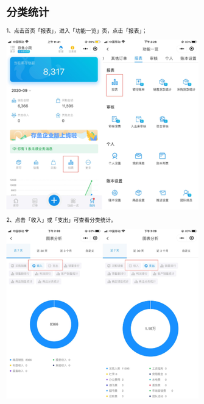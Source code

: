 # 分类统计

1、点击首页「报表」，进入「功能一览」页，点击「报表」；

<img src="..\..\image\小程序\报表管理\01-分类统计01.jpg" alt="PNG" style="zoom:50%;" />



2、点击「收入」或「支出」可查看分类统计。

<img src="..\..\image\小程序\报表管理\01-分类统计02.jpg" alt="PNG" style="zoom:50%;" />
